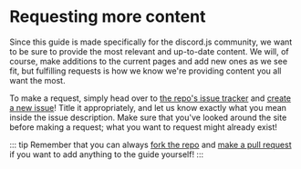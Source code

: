# Requesting more content

Since this guide is made specifically for the discord.js community, we want to be sure to provide the most relevant and
up-to-date content. We will, of course, make additions to the current pages and add new ones as we see fit, but
fulfilling requests is how we know we're providing content you all want the most.

To make a request, simply head over to [the repo's issue tracker](https://github.com/Garlic-Team/site/issues)
and [create a new issue](https://github.com/Garlic-team/site/issues/new)! Title it appropriately, and let us know
exactly what you mean inside the issue description. Make sure that you've looked around the site before making a
request; what you want to request might already exist!

::: tip Remember that you can always [fork the repo](https://github.com/Garlic-Team/site)
and [make a pull request](https://github.com/Garlic-Team/site/pulls) if you want to add anything to the guide yourself!
:::
